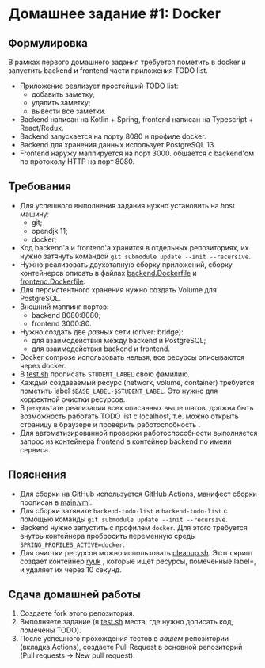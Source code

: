 # Домашнее задание #1: Docker

## Формулировка

В рамках первого домашнего задания требуется пометить в docker и запустить backend и frontend части приложения TODO
list.

* Приложение реализует простейший TODO list:
    * добавить заметку;
    * удалить заметку;
    * вывести все заметки.
* Backend написан на Kotlin + Spring, frontend написан на Typescript + React/Redux.
* Backend запускается на порту 8080 и профиле docker.
* Backend для хранения данных использует PostgreSQL 13.
* Frontend наружу маппируется на порт 3000. общается с backend'ом по протоколу HTTP на порт 8080.

## Требования

* Для успешного выполнения задания нужно установить на host машину:
    * git;
    * opendjk 11;
    * docker;
* Код backend'а и frontend'а хранится в отдельных репозиториях, их нужно затянуть
  командой `git submodule update --init --recursive`.
* Нужно реализовать двухэтапную сборку приложений, сборку контейнеров описать в
  файлах [backend.Dockerfile](backend.Dockerfile) и [frontend.Dockerfile](frontend.Dockerfile).
* Для персистентного хранения нужно создать Volume для PostgreSQL.
* Внешний маппинг портов:
    * backend 8080:8080;
    * frontend 3000:80.
* Нужно создать две _разных_ сети (driver: bridge):
    * для взаимодействия между backend и PostgreSQL;
    * для взаимодействия backend и frontend.
* Docker compose использовать нельзя, все ресурсы описываются через docker.
* В [test.sh](test.sh) прописать `STUDENT_LABEL` свою фамилию.
* Каждый создаваемый ресурс (network, volume, container) требуется пометить label `$BASE_LABEL-$STUDENT_LABEL`. Это
  нужно для корректной очистки ресурсов.
* В результате реализации всех описанных выше шагов, должна быть возможность работать TODO list с localhost, т.е. можно
  открыть страницу в браузере и проверить работоспобность .
* Для автоматизированной проверки работоспособности выполняется запрос из контейнера frontend в контейнер backend по
  имени сервиса.

## Пояснения

* Для сборки на GitHub используется GitHub Actions, манифест сборки прописан в [main.yml](.github/workflows/main.yml).
* Для сборки затяните `backend-todo-list` и `backend-todo-list` с помощью
  команды `git submodule update --init --recursive`.
* Backend нужно запустить с профилем `docker`. Для этого требуется внутрь контейнера пробросить переменную
  среды `SPRING_PROFILES_ACTIVE=docker`.
* Для очистки ресурсов можно использовать [cleanup.sh](cleanup.sh). Этот скрипт создает
  контейнер [ryuk](https://github.com/testcontainers/moby-ryuk) , которые ищет ресурсы, помеченные label=<name>, и
  удаляет их через 10 секунд.

## Сдача домашней работы

1. Создаете fork этого репозитория.
2. Выполняете задание (в [test.sh](test.sh) места, где нужно дописать код, помечены TODO).
3. После успешного прохождения тестов в _вашем_ репозитории (вкладка Actions), создаете Pull Request в основной
   репозиторий (Pull requests -> New pull request).